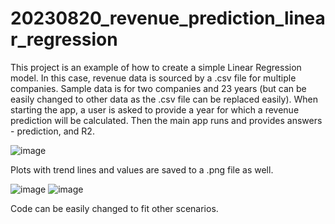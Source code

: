 # 20230820_revenue_prediction_linear_regression
This project is an example of how to create a simple Linear Regression model.
In this case, revenue data is sourced by a .csv file for multiple companies.
Sample data is for two companies and 23 years (but can be easily changed to other data as the .csv file can be replaced easily).
When starting the app, a user is asked to provide a year for which a revenue prediction will be calculated.
Then the main app runs and provides answers - prediction, and R2. 

![image](https://github.com/dawidwojt/Data_Engineering/assets/99885611/5220182d-c639-4c5f-b937-709f01d5585b)

Plots with trend lines and values are saved to a .png file as well.

![image](https://github.com/dawidwojt/Data_Engineering/assets/99885611/d65b5ed7-9476-48d7-9a3e-929d58dc4291)
![image](https://github.com/dawidwojt/Data_Engineering/assets/99885611/80f029a7-aa2f-4f4a-a51a-97604379e4f9)

Code can be easily changed to fit other scenarios.
